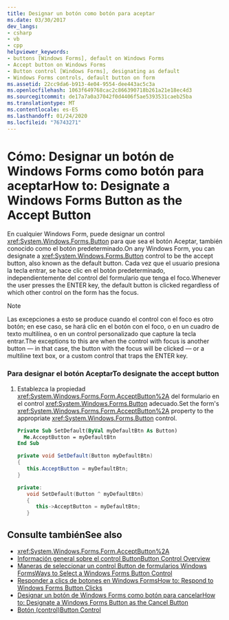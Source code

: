 ```yaml
---
title: Designar un botón como botón para aceptar
ms.date: 03/30/2017
dev_langs:
- csharp
- vb
- cpp
helpviewer_keywords:
- buttons [Windows Forms], default on Windows Forms
- Accept button on Windows Forms
- Button control [Windows Forms], designating as default
- Windows Forms controls, default button on form
ms.assetid: 22cc9da6-b913-4e04-9554-dee443ac5c3a
ms.openlocfilehash: 1063f649768cac2c866390718b261a21e18ec4d3
ms.sourcegitcommit: de17a7a0a37042f0d4406f5ae5393531caeb25ba
ms.translationtype: MT
ms.contentlocale: es-ES
ms.lasthandoff: 01/24/2020
ms.locfileid: "76743271"
---
```

# <a name="how-to-designate-a-windows-forms-button-as-the-accept-button"></a><span data-ttu-id="ef71c-102">Cómo: Designar un botón de Windows Forms como botón para aceptar</span><span class="sxs-lookup"><span data-stu-id="ef71c-102">How to: Designate a Windows Forms Button as the Accept Button</span></span>
<span data-ttu-id="ef71c-103">En cualquier Windows Form, puede designar un control <xref:System.Windows.Forms.Button> para que sea el botón Aceptar, también conocido como el botón predeterminado.</span><span class="sxs-lookup"><span data-stu-id="ef71c-103">On any Windows Form, you can designate a <xref:System.Windows.Forms.Button> control to be the accept button, also known as the default button.</span></span> <span data-ttu-id="ef71c-104">Cada vez que el usuario presiona la tecla entrar, se hace clic en el botón predeterminado, independientemente del control del formulario que tenga el foco.</span><span class="sxs-lookup"><span data-stu-id="ef71c-104">Whenever the user presses the ENTER key, the default button is clicked regardless of which other control on the form has the focus.</span></span>  
  
> [!NOTE]
> <span data-ttu-id="ef71c-105">Las excepciones a esto se produce cuando el control con el foco es otro botón; en ese caso, se hará clic en el botón con el foco, o en un cuadro de texto multilínea, o en un control personalizado que capture la tecla entrar.</span><span class="sxs-lookup"><span data-stu-id="ef71c-105">The exceptions to this are when the control with focus is another button — in that case, the button with the focus will be clicked — or a multiline text box, or a custom control that traps the ENTER key.</span></span>  
  
### <a name="to-designate-the-accept-button"></a><span data-ttu-id="ef71c-106">Para designar el botón Aceptar</span><span class="sxs-lookup"><span data-stu-id="ef71c-106">To designate the accept button</span></span>  
  
1. <span data-ttu-id="ef71c-107">Establezca la propiedad <xref:System.Windows.Forms.Form.AcceptButton%2A> del formulario en el control <xref:System.Windows.Forms.Button> adecuado.</span><span class="sxs-lookup"><span data-stu-id="ef71c-107">Set the form's <xref:System.Windows.Forms.Form.AcceptButton%2A> property to the appropriate <xref:System.Windows.Forms.Button> control.</span></span>  
  
    ```vb  
    Private Sub SetDefault(ByVal myDefaultBtn As Button)  
      Me.AcceptButton = myDefaultBtn   
    End Sub  
    ```  
  
    ```csharp  
    private void SetDefault(Button myDefaultBtn)  
    {  
       this.AcceptButton = myDefaultBtn;  
    }  
    ```  
  
    ```cpp  
    private:  
       void SetDefault(Button ^ myDefaultBtn)  
       {  
          this->AcceptButton = myDefaultBtn;  
       }  
    ```  
  
## <a name="see-also"></a><span data-ttu-id="ef71c-108">Consulte también</span><span class="sxs-lookup"><span data-stu-id="ef71c-108">See also</span></span>

- <xref:System.Windows.Forms.Form.AcceptButton%2A>
- [<span data-ttu-id="ef71c-109">Información general sobre el control Button</span><span class="sxs-lookup"><span data-stu-id="ef71c-109">Button Control Overview</span></span>](button-control-overview-windows-forms.md)
- [<span data-ttu-id="ef71c-110">Maneras de seleccionar un control Button de formularios Windows Forms</span><span class="sxs-lookup"><span data-stu-id="ef71c-110">Ways to Select a Windows Forms Button Control</span></span>](ways-to-select-a-windows-forms-button-control.md)
- [<span data-ttu-id="ef71c-111">Responder a clics de botones en Windows Forms</span><span class="sxs-lookup"><span data-stu-id="ef71c-111">How to: Respond to Windows Forms Button Clicks</span></span>](how-to-respond-to-windows-forms-button-clicks.md)
- [<span data-ttu-id="ef71c-112">Designar un botón de Windows Forms como botón para cancelar</span><span class="sxs-lookup"><span data-stu-id="ef71c-112">How to: Designate a Windows Forms Button as the Cancel Button</span></span>](how-to-designate-a-windows-forms-button-as-the-cancel-button.md)
- [<span data-ttu-id="ef71c-113">Botón (control)</span><span class="sxs-lookup"><span data-stu-id="ef71c-113">Button Control</span></span>](button-control-windows-forms.md)
